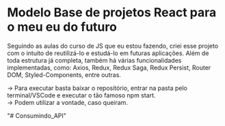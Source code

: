 # Modelo Base de projetos React para o meu eu do futuro

Seguindo as aulas do curso de JS que eu estou fazendo, criei esse projeto com o intuito de reutilizá-lo e estudá-lo em futuras aplicações. Além de toda estrutura já completa, também há várias funcionalidades implementadas, como: Axios, Redux, Redux Saga, Redux Persist, Router DOM, Styled-Components, entre outras.

-> Para executar basta baixar o repositório, entrar na pasta pelo terminal/VSCode e executar o tão famoso npm start. <br>
-> Podem utilizar a vontade, caso queiram.

"# Consumindo_API" 

